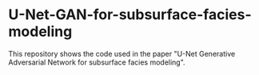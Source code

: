 # U-Net-GAN-for-subsurface-facies-modeling
This repository shows the code used in the paper "U-Net Generative Adversarial Network for subsurface facies modeling".
